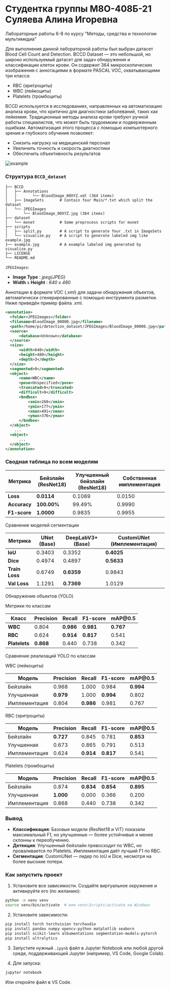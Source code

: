 # Студентка группы М8О-408Б-21 Суляева Алина Игоревна
Лабораторные работы 6-8 по курсу "Методы, средства и технологии мультимедиа"

Для выполнения данной лабораторной работы был выбран датасет Blood Cell Count and Detection.
BCCD Dataset — это небольшой, но широко используемый датасет для задач обнаружения и классификации клеток крови. Он содержит 364 микроскопических изображения с аннотациями в формате PASCAL VOC, охватывающими три класса:
- RBC (эритроциты)
- WBC (лейкоциты)
- Platelets (тромбоциты)

BCCD используется в исследованиях, направленных на автоматизацию анализа крови, что критично для диагностики заболеваний, таких как лейкемия. Традиционные методы анализа крови требуют ручной работы специалистов, что может быть трудоемким и подверженным ошибкам. Автоматизация этого процесса с помощью компьютерного зрения и глубокого обучения позволяет:
- Снизить нагрузку на медицинский персонал
- Увеличить точность и скорость диагностики
- Обеспечить объективность результатов

 ![example](https://github.com/user-attachments/assets/298c4387-0b16-4822-906a-c872fc854744)

### Структура `BCCD_dataset`

  ```
  ├── BCCD
  │   ├── Annotations
  │   │       └── BloodImage_00XYZ.xml (364 items)
  │   ├── ImageSets       # Contain four Main/*.txt which split the dataset
  │   └── JPEGImages
  │       └── BloodImage_00XYZ.jpg (364 items)
  ├── dataset
  │   └── mxnet           # Some preprocess scripts for mxnet
  ├── scripts
  │   ├── split.py        # A script to generate four .txt in ImageSets
  │   └── visualize.py    # A script to generate labeled img like example.jpg
  ├── example.jpg         # A example labeled img generated by visualize.py
  ├── LICENSE
  └── README.md
  ```

  `JPEGImages`:

  * **Image Type** : *jpeg(JPEG)*
  * **Width** x **Height** : *640 x 480*

Аннотации в формате VOC (.xml) для задачи обнаружения объектов, автоматически сгенерированные с помощью инструмента разметки. Ниже приведён пример файла .xml.

  ```xml
  <annotation>
  	<folder>JPEGImages</folder>
  	<filename>BloodImage_00000.jpg</filename>
  	<path>/home/pi/detection_dataset/JPEGImages/BloodImage_00000.jpg</path>
  	<source>
  		<database>Unknown</database>
  	</source>
  	<size>
  		<width>640</width>
  		<height>480</height>
  		<depth>3</depth>
  	</size>
  	<segmented>0</segmented>
  	<object>
  		<name>WBC</name>
  		<pose>Unspecified</pose>
  		<truncated>0</truncated>
  		<difficult>0</difficult>
  		<bndbox>
  			<xmin>260</xmin>
  			<ymin>177</ymin>
  			<xmax>491</xmax>
  			<ymax>376</ymax>
  		</bndbox>
  	</object>
      ...
  	<object>
  		...
  	</object>
  </annotation>
  ```

### Сводная таблица по всем моделям


| Метрика      | Бейзлайн (ResNet18) | Улучшенный бейзлайн (ResNet18) | Собственная имплементация |
| ------------ | ------------------- | ------------------------------ | ------------------------- |
| **Loss**     | **0.0114**          | 0.1089                         | 0.0150                         |
| **Accuracy** | **100.00%**         | 99.49%                         | 0.9990                     |
| **F1-score** | **1.0000**          | 0.9835                         | 0.9955                         |

 Сравнение моделей сегментации

| Метрика        | UNet (Base) | DeepLabV3+ (Base) | CustomUNet (Имплементация) |
| -------------- | ----------- | ----------------- | -------------------------- |
| **IoU**        | 0.3403      | 0.3352            | **0.4025**                 |
| **Dice**       | 0.4974      | 0.4897            | **0.5633**                 |
| **Train Loss** | 0.6749      | **0.6359**        | 0.9843                     |
| **Val Loss**   | 1.1291      | **0.7369**        | 1.0129                     |

 Обнаружение объектов (YOLO)

 Метрики по классам

| Класс         | Precision | Recall    | F1-score  | mAP\@0.5  |
| ------------- | --------- | --------- | --------- | --------- |
| **WBC**       | 0.804     | **0.986** | **0.981** | **0.767** |
| **RBC**       | 0.624     | **0.914** | **0.817** | 0.541     |
| **Platelets** | **0.868** | 0.440     | 0.738     | 0.342     |

 Сравнение реализаций YOLO по классам

 WBC (лейкоциты)

| Модель        | Precision | Recall    | F1-score  | mAP\@0.5  |
| ------------- | --------- | --------- | --------- | --------- |
| Бейзлайн      | 0.968     | 1.000     | 0.984     | **0.994** |
| Улучшенная    | **0.979** | 1.000     | **0.994** | 0.802     |
| Имплементация | 0.804     | **0.986** | 0.981     | 0.767     |

 RBC (эритроциты)

| Модель        | Precision | Recall    | F1-score  | mAP\@0.5  |
| ------------- | --------- | --------- | --------- | --------- |
| Бейзлайн      | **0.727** | 0.845     | 0.781     | **0.853** |
| Улучшенная    | 0.673     | 0.865     | 0.791     | 0.513     |
| Имплементация | 0.624     | **0.914** | **0.817** | 0.541     |

 Platelets (тромбоциты)

| Модель        | Precision | Recall    | F1-score  | mAP\@0.5  |
| ------------- | --------- | --------- | --------- | --------- |
| Бейзлайн      | 0.874     | **0.834** | **0.854** | **0.895** |
| Улучшенная    | **1.000** | 0.000     | 0.366     | 0.200     |
| Имплементация | 0.868     | 0.440     | 0.738     | 0.342     |


###  Вывод

* **Классификация**: Базовые модели (ResNet18 и ViT) показали максимальный F1, но улучшенные — более устойчивые и менее склонны к переобучению.
* **Детекция**: Улучшенный бейзлайн превосходит по WBC, но проваливается по Platelets. Имплементация даёт лучший F1 по RBC.
* **Сегментация**: CustomUNet — лидер по IoU и Dice, несмотря на более высокие потери.


### Как запустить проект

1. Установите все зависимости. Создайте виртуальное окружение и активируйте его (по желанию):

```bash
python -m venv venv
source venv/bin/activate  # или venv\Scripts\activate на Windows
```

2. Установите зависимости:

```bash
pip install torch torchvision torchaudio
pip install pandas numpy opencv-python matplotlib seaborn
pip install scikit-learn albumentations segmentation-models-pytorch
pip install ultralytics
```

3. Запустите нужный `.ipynb` файл в Jupyter Notebook или любой другой среде, поддерживающей Jupyter (например, VS Code, Google Colab).

4. Для запуска:

```bash
jupyter notebook
```

Или откройте файл в VS Code.
